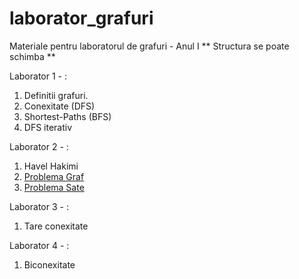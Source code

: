 # laborator_grafuri
Materiale pentru laboratorul de grafuri - Anul I
** Structura se poate schimba **

Laborator 1 - :

1. Definitii grafuri.
2. Conexitate (DFS)
3. Shortest-Paths (BFS)
4. DFS iterativ

Laborator 2 - :

1. Havel Hakimi
2. [Problema Graf](http://www.infoarena.ro/problema/graf)
3. [Problema Sate](http://www.infoarena.ro/problema/sate)

Laborator 3 - :

1. Tare conexitate

Laborator 4 - :

1. Biconexitate

